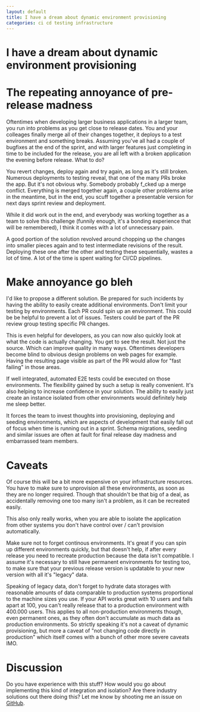 ```yaml
---
layout: default
title: I have a dream about dynamic environment provisioning
categories: ci cd testing infrastructure
---
```

I have a dream about dynamic environment provisioning
========================================================

# The repeating annoyance of pre-release madness

Oftentimes when developing larger business applications in a larger team,
you run into problems as you get close to release dates.
You and your colleages finally merge all of their changes together,
it deploys to a test environment and something breaks.
Assuming you've all had a couple of bugfixes at the end of the sprint,
and with larger features just completing in time to be included for the release,
you are all left with a broken application the evening before release.
What to do?

You revert changes, deploy again and try again, as long as it's still broken.
Numerous deployments to testing reveal, that one of the many PRs broke the app.
But it's not obvious why. Somebody probably f_cked up a merge conflict.
Everything is merged together again, a couple other problems arise in the meantime,
but in the end, you scuff together a presentable version for next days sprint review and deployment.

While it did work out in the end, and everybody was working together
as a team to solve this challenge (funnily enough, it's a bonding experience that will be remembered),
I think it comes with a lot of unnecessary pain.

A good portion of the solution revolved around chopping up the changes into smaller pieces again
and to test intermediate revisions of the result.
Deploying these one after the other and testing these sequentially,
wastes a lot of time. A lot of the time is spent waiting for CI/CD pipelines.

# Make annoyance go bleh

I'd like to propose a different solution.
Be prepared for such incidents by having the ability to easily create additional environments.
Don't limit your testing by environments. Each PR could spin up an environment.
This could be be helpful to prevent a lot of issues.
Testers could be part of the PR review group testing specific PR changes.

This is even helpful for developers,
as you can now also quickly look at what the code is actually changing.
You get to see the result. Not just the source. Which can improve quality in many ways.
Oftentimes developers become blind to obvious design problems on web pages for example.
Having the resulting page visible as part of the PR would allow for "fast failing" in those areas.

If well integrated, automated E2E tests could be executed on those environments.
The flexibility gained by such a setup is really convenient.
It's also helping to increase confidence in your solution.
The ability to easily just create an instance isolated from
other environments would definitely help me sleep better.

It forces the team to invest thoughts into provisioning, deploying and seeding environments,
which are aspects of development that easily fall out of focus when time is running out in a sprint.
Schema migrations, seeding and similar issues are often at fault for final release day madness
and embarrassed team members.

# Caveats

Of course this will be a bit more expensive on your infrastructure resources.
You have to make sure to unprovision all these environments,
as soon as they are no longer required. Though that shouldn't be that big of a deal,
as accidentally removing one too many isn't a problem, as it can be recreated easily.

This also only really works, when you are able to
isolate the application from other systems you don't have control over / can't provision automatically.

Make sure not to forget continous environments.
It's great if you can spin up different environments quickly,
but that doesn't help, if after every release you need to
recreate production because the data isn't compatible.
I assume it's necessary to still have permanent environments for testing too,
to make sure that your previous release version is updatable to your new version
with all it's "legacy" data.

Speaking of legacy data, don't forget to hydrate data storages with reasonable amounts of data comparable
to production systems proportional to the machine sizes you use.
If your API works great with 10 users and falls apart at 100,
you can't really release that to a production environment with 400.000 users.
This applies to all non-production environments though, even permanent ones,
as they often don't accumulate as much data as production environments.
So strictly speaking it's not a caveat of dynamic provisioning, but more a caveat of
"not changing code directly in production" which itself comes with a bunch of other more severe caveats IMO.


# Discussion

Do you have experience with this stuff?
How would you go about implementing this kind of integration and isolation?
Are there industry solutions out there doing this?
Let me know by shooting me an issue on
[GitHub](https://github.com/InDieTasten/indietasten.github.io).
